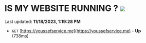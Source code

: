 # IS MY WEBSITE RUNNING ? [![](https://img.shields.io/static/v1?label=Sponsor&message=%E2%9D%A4&logo=GitHub&color=%23fe8e86)](https://github.com/sponsors/<username>)

Last updated: **11/18/2023, 1:19:28 PM**

- `GET` [https://youssefservice.me](https://youssefservice.me) - **Up** (738ms)
